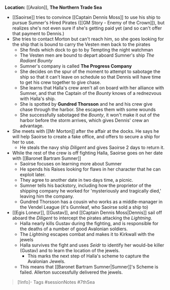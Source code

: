 **Location:** [[Avalon]], **The Northern Trade Sea**

- [[Saoirse]] tries to convince [[Captain Dennis Moss]] to use his ship to pursue Sumner's Hired Pirates ([[GM Story - Enemy of the Crown]]), but realizes she's not even sure if she's getting paid yet (and so can't offer that payment to Dennis.)
- She tries to contact Morton but can't reach him, so she goes looking for the ship that is bound to carry the Vesten men back to the pirates
	- She finds which dock to go to by Tempting the night watchman
	- The Vesten men are bound to depart aboard Sumner's ship *The Radiant Bounty*
	- Sumner's company is called **The Progress Company**
	- She decides on the spur of the moment to attempt to sabotage the ship so that it can't leave on schedule so that Dennis will have time to get his crew together to give chase.
	- She learns that Halla's crew aren't all on board with her alliance with Sumner, and that the Captain of the *Bounty* knows of a rednezvous with Halla's ship.
	- She is spotted by **Gundred Thorsson** and he and his crew give chase through the harbor.  She escapes them with some wounds
	- She successfully sabotaged the *Bounty*, it won't make it out of the harbor before the storm arrives, which gives Dennis' crew an advantage.
- She meets with [[Mr Morton]] after the affair at the docks.  He says he will help Saoirse to create a fake office, and offers to secure a ship for her to use.
	- He steals the navy ship *Diligent* and gives Saoirse 2 days to return it.
- While the rest of the crew is off fighting Halla, Saoirse goes on her date with [[Baronet Bartram Sumner]]
	- Saoirse focuses on learning more about Sumner
	- He spends his Raises looking for flaws in her character that he can exploit later.
	- They agree to another date in two days time, a picnic.
	- Sumner tells his backstory, including how the proprietor of the shipping company he worked for 'mysteriously and tragically died,' leaving him the company.
	- Gundred Thorsson has a cousin who works as a middle-manager in the Vendel League (it's Gunnleaf, who Saoirse sold a ship to)
- [[Egis Loneur]], [[Gustav]], and [[Captain Dennis Moss|Dennis]] sail off aboard the *Diligent* to intercept the pirates attacking the *Lightning*.
	- Halla nearly kills Gustav during the fighting, and is responsible for the deaths of a number of good Avalonian soldiers.
	- The *Lightning* escapes combat and makes it to Kirkwall with the jewels
	- Halla survives the fight and uses *Seidr* to identify her would-be killer (Gustav) and to learn the location of the jewels.
		- This marks the next step of Halla's scheme to capture the Avalonian Jewels.
	- This means that [[Baronet Bartram Sumner|Sumner]]'s Scheme is failed.  Allerton successfully delivered the jewels.

> [!info]- Tags
> #sessionNotes #7thSea 


